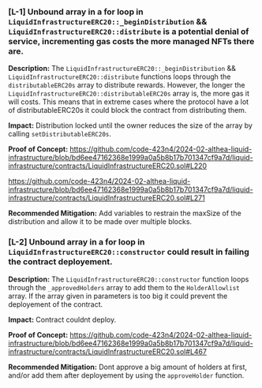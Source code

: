 ### [L-1] Unbound array in a for loop in `LiquidInfrastructureERC20::_beginDistribution` && `LiquidInfrastructureERC20::distribute` is a potential denial of service, incrementing gas costs the more managed NFTs there are.

**Description:** The `LiquidInfrastructureERC20::_beginDistribution` && `LiquidInfrastructureERC20::distribute` functions loops through the `distributableERC20s` array to distribute rewards. However, the longer the `LiquidInfrastructureERC20::distributableERC20s` array is, the more gas it will costs. This means that in extreme cases where the protocol have a lot of distributableERC20s it could block the contract from distributing them.

**Impact:** Distribution locked until the owner reduces the size of the array by calling `setDistributableERC20s`.

**Proof of Concept:**
https://github.com/code-423n4/2024-02-althea-liquid-infrastructure/blob/bd6ee47162368e1999a0a5b8b17b701347cf9a7d/liquid-infrastructure/contracts/LiquidInfrastructureERC20.sol#L220

https://github.com/code-423n4/2024-02-althea-liquid-infrastructure/blob/bd6ee47162368e1999a0a5b8b17b701347cf9a7d/liquid-infrastructure/contracts/LiquidInfrastructureERC20.sol#L271

**Recommended Mitigation:** Add variables to restrain the maxSize of the distribution and allow it to be made over multiple blocks.

### [L-2] Unbound array in a for loop in `LiquidInfrastructureERC20::constructor` could result in failing the contract deployement.

**Description:** The `LiquidInfrastructureERC20::constructor` function loops through the `_approvedHolders` array to add them to the `HolderAllowlist` array. If the array given in parameters is too big it could prevent the deployement of the contract.

**Impact:** Contract couldnt deploy.

**Proof of Concept:**
https://github.com/code-423n4/2024-02-althea-liquid-infrastructure/blob/bd6ee47162368e1999a0a5b8b17b701347cf9a7d/liquid-infrastructure/contracts/LiquidInfrastructureERC20.sol#L467

**Recommended Mitigation:** Dont approve a big amount of holders at first, and/or add them after deployement by using the `approveHolder` function.